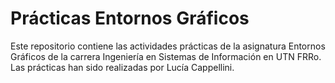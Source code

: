 # Prácticas Entornos Gráficos

Este repositorio contiene las actividades prácticas de la asignatura Entornos Gráficos de la carrera Ingeniería en Sistemas de Información en UTN FRRo.
Las prácticas han sido realizadas por Lucía Cappellini.